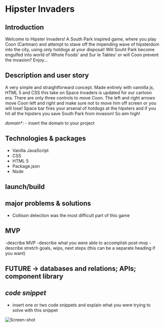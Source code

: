 # Hipster Invaders


## Introduction

Welcome to Hipster Invaders! A South Park inspired game, where you play Coon (Cartman) and attempt to stave off the impending wave of hipsterdom into the city, using only hotdogs at your disposal! Will Souht Park become engulfed into world of Whole Foods' and Sur le Tables' or will Coon prevent the invasion? Enjoy...

## Description and user story

A very simple and straightforward concept. Made entirely with vannilla js, HTML 5 and CSS this take on Space Invaders is updated for our cartoon era. There are only three controls to move Coon. The left and right arrows move Coon left and right and make sure not to move him off screen or you will lose! Space bar fires your arsenal of hotdogs at the hipsters and if you hit all the hipsters you save South Park from invasion! So aim high!

*domain**: - insert the domain to your project




## Technologies & packages
- Vanilla JavaScript
- CSS
- HTML 5
- Package.json
- Node

## launch/build


## major problems & solutions
- Collison detection was the most difficult part of this game 

## MVP
-describe MVP
-describe what you were able to accomplish post-mvp
-describe stretch goals, wips, next steps (this can be a separate heading if you want)

## FUTURE -> databases and relations; APIs; component library


## _code snippet_
- insert one or two code snippets and explain what you were trying to solve with this snippet



![Screen-shot](./images/duck-hunt-part-1.png)
